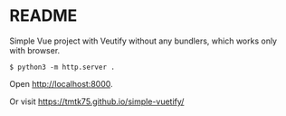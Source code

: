 # README

Simple Vue project with Veutify without any bundlers, which works only with browser.

```
$ python3 -m http.server .
```

Open <http://localhost:8000>.

Or visit <https://tmtk75.github.io/simple-vuetify/>
